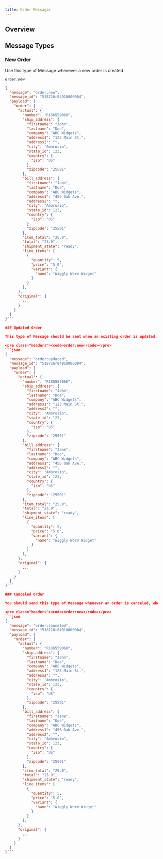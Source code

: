 ```yaml
---
title: Order Messages
---
```


## Overview

## Message Types

### New Order

Use this type of Message whenever a new order is created.

<pre class="headers"><code>order:new</code></pre>
```json
{
  "message": "order:new",
  "message_id": "518726r84910000004",
  "payload": {
    "order": {
      "actual": {
        "number": "R186559068",
        "ship_address": {
          "firstname": "John",
          "lastname": "Doe",
          "company": "ABC Widgets",
          "address1": "123 Main St.",
          "address2": "",
          "city": "Ambrosio",
          "state_id": 123,
          "country": {
            "iso": "US"
          },
          "zipcode": "25501"
        },
        "bill_address": {
          "firstname": "Jane",
          "lastname": "Doe",
          "company": "ABC Widgets",
          "address1": "456 Oak Ave.",
          "address2": "",
          "city": "Ambrosio",
          "state_id": 123,
          "country": {
            "iso": "US"
          },
          "zipcode": "25501"
        },
        "item_total": "25.0",
        "total": "23.0",
        "shipment_state": "ready",
        "line_items": [
          {
            "quantity": 5,
            "price": "5.0",
            "variant": {
              "name": "Wiggly Worm Widget"
            }
          }
        ],
      },
      "original": {
        ...
      }
    }
  }
}```

### Updated Order

This type of Message should be sent when an existing order is updated.

<pre class="headers"><code>order:new</code></pre>
```json
{
  "message": "order:updated",
  "message_id": "518726r84910000004",
  "payload": {
    "order": {
      "actual": {
        "number": "R186559068",
        "ship_address": {
          "firstname": "John",
          "lastname": "Doe",
          "company": "ABC Widgets",
          "address1": "123 Main St.",
          "address2": "",
          "city": "Ambrosio",
          "state_id": 123,
          "country": {
            "iso": "US"
          },
          "zipcode": "25501"
        },
        "bill_address": {
          "firstname": "Jane",
          "lastname": "Doe",
          "company": "ABC Widgets",
          "address1": "456 Oak Ave.",
          "address2": "",
          "city": "Ambrosio",
          "state_id": 123,
          "country": {
            "iso": "US"
          },
          "zipcode": "25501"
        },
        "item_total": "25.0",
        "total": "23.0",
        "shipment_state": "ready",
        "line_items": [
          {
            "quantity": 5,
            "price": "5.0",
            "variant": {
              "name": "Wiggly Worm Widget"
            }
          }
        ],
      },
      "original": {
        ...
      }
    }
  }
}```

### Canceled Order

You should send this type of Message whenever an order is canceled, whether by the customer or by a store administrator.

<pre class="headers"><code>order:new</code></pre>
```json
{
  "message": "order:canceled",
  "message_id": "518726r84910000004",
  "payload": {
    "order": {
      "actual": {
        "number": "R186559068",
        "ship_address": {
          "firstname": "John",
          "lastname": "Doe",
          "company": "ABC Widgets",
          "address1": "123 Main St.",
          "address2": "",
          "city": "Ambrosio",
          "state_id": 123,
          "country": {
            "iso": "US"
          },
          "zipcode": "25501"
        },
        "bill_address": {
          "firstname": "Jane",
          "lastname": "Doe",
          "company": "ABC Widgets",
          "address1": "456 Oak Ave.",
          "address2": "",
          "city": "Ambrosio",
          "state_id": 123,
          "country": {
            "iso": "US"
          },
          "zipcode": "25501"
        },
        "item_total": "25.0",
        "total": "23.0",
        "shipment_state": "ready",
        "line_items": [
          {
            "quantity": 5,
            "price": "5.0",
            "variant": {
              "name": "Wiggly Worm Widget"
            }
          }
        ],
      },
      "original": {
        ...
      }
    }
  }
}```